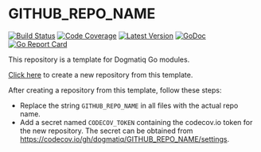 # GITHUB_REPO_NAME

[![Build Status](https://github.com/dogmatiq/GITHUB_REPO_NAME/workflows/CI/badge.svg)](https://github.com/dogmatiq/GITHUB_REPO_NAME/actions?workflow=CI)
[![Code Coverage](https://img.shields.io/codecov/c/github/dogmatiq/GITHUB_REPO_NAME/master.svg)](https://codecov.io/github/dogmatiq/GITHUB_REPO_NAME)
[![Latest Version](https://img.shields.io/github/tag/dogmatiq/GITHUB_REPO_NAME.svg?label=semver)](https://semver.org)
[![GoDoc](https://godoc.org/github.com/dogmatiq/GITHUB_REPO_NAME?status.svg)](https://godoc.org/github.com/dogmatiq/GITHUB_REPO_NAME)
[![Go Report Card](https://goreportcard.com/badge/github.com/dogmatiq/GITHUB_REPO_NAME)](https://goreportcard.com/report/github.com/dogmatiq/GITHUB_REPO_NAME)

This repository is a template for Dogmatiq Go modules.

[Click here](https://github.com/dogmatiq/template/generate) to create a new
repository from this template.

After creating a repository from this template, follow these steps:

- Replace the string `GITHUB_REPO_NAME` in all files with the actual repo name.
- Add a secret named `CODECOV_TOKEN` containing the codecov.io token for the new repository.
  The secret can be obtained from https://codecov.io/gh/dogmatiq/GITHUB_REPO_NAME/settings.
